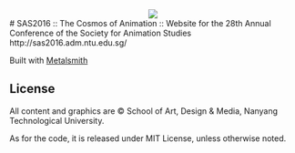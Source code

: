 <div style="text-align:center"><img src="http://sas2016.adm.ntu.edu.sg/img/logo-COA.svg"></div>
# SAS2016 :: The Cosmos of Animation ::
Website for the 28th Annual Conference of the Society for Animation Studies http://sas2016.adm.ntu.edu.sg/

Built with [Metalsmith](http://www.metalsmith.io/)

## License
All content and graphics are &copy; School of Art, Design & Media, Nanyang Technological University.

As for the code, it is released under MIT License, unless otherwise noted.
